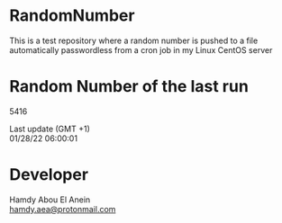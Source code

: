 # RandomNumber    
This is a test repository where a random number is pushed to a file automatically passwordless from a cron job in my Linux CentOS server    
# Random Number of the last run   
5416
      
Last update (GMT +1)    
01/28/22 06:00:01
# Developer    
Hamdy Abou El Anein   
hamdy.aea@protonmail.com
